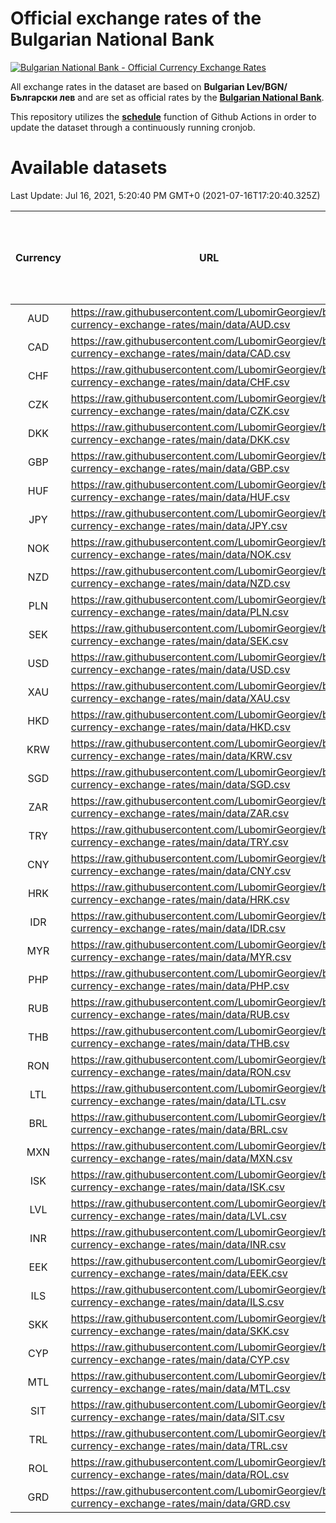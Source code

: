 # Official exchange rates of the Bulgarian National Bank

[![Bulgarian National Bank - Official Currency Exchange Rates](https://github.com/LubomirGeorgiev/bnb-currency-exchange-rates/actions/workflows/update-rates.yml/badge.svg?branch=main)](https://github.com/LubomirGeorgiev/bnb-currency-exchange-rates/actions/workflows/update-rates.yml)

All exchange rates in the dataset are based on **Bulgarian Lev/BGN/Български лев** and are set as official rates by the [**Bulgarian National Bank**](https://www.bnb.bg/Statistics/StExternalSector/StExchangeRates/StERForeignCurrencies/index.htm?toLang=_EN).

This repository utilizes the [**schedule**](https://docs.github.com/en/actions/reference/events-that-trigger-workflows) function of Github Actions in order to update the dataset through a continuously running cronjob.

# Available datasets

<!-- START LINKS (DO NOT EVER FU*ING DELETE THIS COMMENT FOR THE LOVE OF YOUR LIFE!!! IF YOU ARE CURIOS HOW IT WORKS, YOU CAN HAVE A LOOK AT ./src/updateReadme.ts) -->

Last Update: Jul 16, 2021, 5:20:40 PM GMT+0 (2021-07-16T17:20:40.325Z)

| Currency | URL                                                                                             | Number of records | Number of missing days that were filled in |
| :------: | ----------------------------------------------------------------------------------------------- | :---------------: | :----------------------------------------: |
|   AUD    | https://raw.githubusercontent.com/LubomirGeorgiev/bnb-currency-exchange-rates/main/data/AUD.csv |       7834        |                    2418                    |
|   CAD    | https://raw.githubusercontent.com/LubomirGeorgiev/bnb-currency-exchange-rates/main/data/CAD.csv |       7834        |                    2418                    |
|   CHF    | https://raw.githubusercontent.com/LubomirGeorgiev/bnb-currency-exchange-rates/main/data/CHF.csv |       7834        |                    2418                    |
|   CZK    | https://raw.githubusercontent.com/LubomirGeorgiev/bnb-currency-exchange-rates/main/data/CZK.csv |       7834        |                    2418                    |
|   DKK    | https://raw.githubusercontent.com/LubomirGeorgiev/bnb-currency-exchange-rates/main/data/DKK.csv |       7834        |                    2418                    |
|   GBP    | https://raw.githubusercontent.com/LubomirGeorgiev/bnb-currency-exchange-rates/main/data/GBP.csv |       7834        |                    2418                    |
|   HUF    | https://raw.githubusercontent.com/LubomirGeorgiev/bnb-currency-exchange-rates/main/data/HUF.csv |       7834        |                    2418                    |
|   JPY    | https://raw.githubusercontent.com/LubomirGeorgiev/bnb-currency-exchange-rates/main/data/JPY.csv |       7834        |                    2418                    |
|   NOK    | https://raw.githubusercontent.com/LubomirGeorgiev/bnb-currency-exchange-rates/main/data/NOK.csv |       7834        |                    2418                    |
|   NZD    | https://raw.githubusercontent.com/LubomirGeorgiev/bnb-currency-exchange-rates/main/data/NZD.csv |       7834        |                    2418                    |
|   PLN    | https://raw.githubusercontent.com/LubomirGeorgiev/bnb-currency-exchange-rates/main/data/PLN.csv |       7834        |                    2418                    |
|   SEK    | https://raw.githubusercontent.com/LubomirGeorgiev/bnb-currency-exchange-rates/main/data/SEK.csv |       7834        |                    2418                    |
|   USD    | https://raw.githubusercontent.com/LubomirGeorgiev/bnb-currency-exchange-rates/main/data/USD.csv |       7834        |                    2418                    |
|   XAU    | https://raw.githubusercontent.com/LubomirGeorgiev/bnb-currency-exchange-rates/main/data/XAU.csv |       7834        |                    2420                    |
|   HKD    | https://raw.githubusercontent.com/LubomirGeorgiev/bnb-currency-exchange-rates/main/data/HKD.csv |       7532        |                    2327                    |
|   KRW    | https://raw.githubusercontent.com/LubomirGeorgiev/bnb-currency-exchange-rates/main/data/KRW.csv |       7532        |                    2327                    |
|   SGD    | https://raw.githubusercontent.com/LubomirGeorgiev/bnb-currency-exchange-rates/main/data/SGD.csv |       7532        |                    2327                    |
|   ZAR    | https://raw.githubusercontent.com/LubomirGeorgiev/bnb-currency-exchange-rates/main/data/ZAR.csv |       7532        |                    2327                    |
|   TRY    | https://raw.githubusercontent.com/LubomirGeorgiev/bnb-currency-exchange-rates/main/data/TRY.csv |       6014        |                    1857                    |
|   CNY    | https://raw.githubusercontent.com/LubomirGeorgiev/bnb-currency-exchange-rates/main/data/CNY.csv |       5894        |                    1821                    |
|   HRK    | https://raw.githubusercontent.com/LubomirGeorgiev/bnb-currency-exchange-rates/main/data/HRK.csv |       5894        |                    1821                    |
|   IDR    | https://raw.githubusercontent.com/LubomirGeorgiev/bnb-currency-exchange-rates/main/data/IDR.csv |       5894        |                    1821                    |
|   MYR    | https://raw.githubusercontent.com/LubomirGeorgiev/bnb-currency-exchange-rates/main/data/MYR.csv |       5894        |                    1821                    |
|   PHP    | https://raw.githubusercontent.com/LubomirGeorgiev/bnb-currency-exchange-rates/main/data/PHP.csv |       5894        |                    1821                    |
|   RUB    | https://raw.githubusercontent.com/LubomirGeorgiev/bnb-currency-exchange-rates/main/data/RUB.csv |       5894        |                    1821                    |
|   THB    | https://raw.githubusercontent.com/LubomirGeorgiev/bnb-currency-exchange-rates/main/data/THB.csv |       5894        |                    1821                    |
|   RON    | https://raw.githubusercontent.com/LubomirGeorgiev/bnb-currency-exchange-rates/main/data/RON.csv |       5835        |                    1803                    |
|   LTL    | https://raw.githubusercontent.com/LubomirGeorgiev/bnb-currency-exchange-rates/main/data/LTL.csv |       5150        |                    1579                    |
|   BRL    | https://raw.githubusercontent.com/LubomirGeorgiev/bnb-currency-exchange-rates/main/data/BRL.csv |       4924        |                    1524                    |
|   MXN    | https://raw.githubusercontent.com/LubomirGeorgiev/bnb-currency-exchange-rates/main/data/MXN.csv |       4924        |                    1524                    |
|   ISK    | https://raw.githubusercontent.com/LubomirGeorgiev/bnb-currency-exchange-rates/main/data/ISK.csv |       4837        |                    1499                    |
|   LVL    | https://raw.githubusercontent.com/LubomirGeorgiev/bnb-currency-exchange-rates/main/data/LVL.csv |       4787        |                    1467                    |
|   INR    | https://raw.githubusercontent.com/LubomirGeorgiev/bnb-currency-exchange-rates/main/data/INR.csv |       4557        |                    1410                    |
|   EEK    | https://raw.githubusercontent.com/LubomirGeorgiev/bnb-currency-exchange-rates/main/data/EEK.csv |       4002        |                    1228                    |
|   ILS    | https://raw.githubusercontent.com/LubomirGeorgiev/bnb-currency-exchange-rates/main/data/ILS.csv |       3829        |                    1187                    |
|   SKK    | https://raw.githubusercontent.com/LubomirGeorgiev/bnb-currency-exchange-rates/main/data/SKK.csv |       2970        |                    912                     |
|   CYP    | https://raw.githubusercontent.com/LubomirGeorgiev/bnb-currency-exchange-rates/main/data/CYP.csv |       2906        |                    890                     |
|   MTL    | https://raw.githubusercontent.com/LubomirGeorgiev/bnb-currency-exchange-rates/main/data/MTL.csv |       2604        |                    799                     |
|   SIT    | https://raw.githubusercontent.com/LubomirGeorgiev/bnb-currency-exchange-rates/main/data/SIT.csv |       2542        |                    778                     |
|   TRL    | https://raw.githubusercontent.com/LubomirGeorgiev/bnb-currency-exchange-rates/main/data/TRL.csv |       1818        |                    559                     |
|   ROL    | https://raw.githubusercontent.com/LubomirGeorgiev/bnb-currency-exchange-rates/main/data/ROL.csv |       1697        |                    524                     |
|   GRD    | https://raw.githubusercontent.com/LubomirGeorgiev/bnb-currency-exchange-rates/main/data/GRD.csv |        361        |                    109                     |

<!-- END LINKS (DO NOT EVER FU*ING DELETE THIS COMMENT FOR THE LOVE OF YOUR LIFE!!! IF YOU ARE CURIOS HOW IT WORKS, YOU CAN HAVE A LOOK AT ./src/updateReadme.ts) -->
